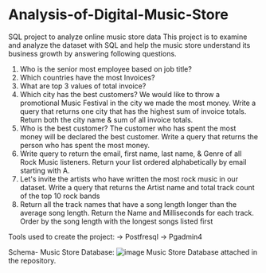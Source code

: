 # Analysis-of-Digital-Music-Store

SQL project to analyze online music store data
This project is to examine and analyze the dataset with SQL and help the music store understand its business growth by answering following questions.

1. Who is the senior most employee based on job title?
2. Which countries have the most Invoices?
3. What are top 3 values of total invoice?
4. Which city has the best customers? We would like to throw a promotional Music Festival in the city we made the most money. Write a query that returns one city that has the highest sum of invoice totals. Return both the city name & sum of all invoice totals.
5. Who is the best customer? The customer who has spent the most money will be declared the best customer. Write a query that returns the person who has spent the most money.
6. Write query to return the email, first name, last name, & Genre of all Rock Music listeners. Return your list ordered alphabetically by email starting with A.
7. Let's invite the artists who have written the most rock music in our dataset. Write a query that returns the Artist name and total track count of the top 10 rock bands
8. Return all the track names that have a song length longer than the average song length. Return the Name and Milliseconds for each track. Order by the song length with the longest songs listed first

Tools used to create the project:
-> Postfresql
-> Pgadmin4

Schema- Music Store Database:
![image](https://github.com/kajalgoyal707/Analysis-of-Digital-Music-Store/assets/79365011/aa48c55b-e7b1-4622-b8a0-5c5a3c8cb12a)
Music Store Database attached in the repository.
